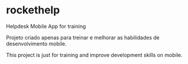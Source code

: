 # rockethelp
Helpdesk Mobile App for training

Projeto criado apenas para treinar e melhorar as habilidades de desenvolvimento mobile.

This project is just for training and improve development skills on mobile.
